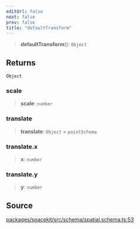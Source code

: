 ```yaml
---
editUrl: false
next: false
prev: false
title: "defaultTransform"
---
```


> **defaultTransform**(): `Object`

## Returns

`Object`

### scale

> **scale**: `number`

### translate

> **translate**: `Object` = `pointSchema`

### translate.x

> **x**: `number`

### translate.y

> **y**: `number`

## Source

[packages/spacekit/src/schema/spatial.schema.ts:53](https://github.com/nodenogg-in/alpha-p2p/blob/a4d5eff/packages/spacekit/src/schema/spatial.schema.ts#L53)
